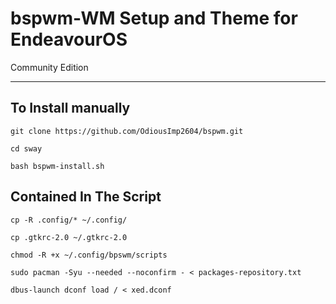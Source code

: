 # bspwm-WM Setup and Theme for EndeavourOS
Community Edition 
***

## To Install manually

    git clone https://github.com/OdiousImp2604/bspwm.git

    cd sway

    bash bspwm-install.sh
   
## Contained In The Script
    cp -R .config/* ~/.config/
        
    cp .gtkrc-2.0 ~/.gtkrc-2.0
    
    chmod -R +x ~/.config/bpswm/scripts
        
    sudo pacman -Syu --needed --noconfirm - < packages-repository.txt
    
    dbus-launch dconf load / < xed.dconf

